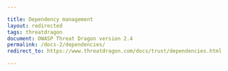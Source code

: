 ```yaml
---

title: Dependency management
layout: redirected
tags: threatdragon
document: OWASP Threat Dragon version 2.4
permalink: /docs-2/dependencies/
redirect_to: https://www.threatdragon.com/docs/trust/dependencies.html

---
```

